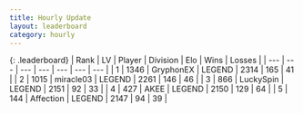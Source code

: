 ```yaml
---
title: Hourly Update
layout: leaderboard
category: hourly
---
```


{: .leaderboard}
| Rank | LV | Player | Division | Elo | Wins | Losses |
| --- | --- | --- | --- | --- | --- | --- |
| <span data-change="0">1</span> | 1346 | <span title="ID: 315148">GryphonEX</span> | LEGEND | <span data-change="0">2314</span> | <span data-change="0">165</span> | <span data-change="0">41</span> |
| <span data-change="0">2</span> | 1015 | <span title="ID: 416373">miracle03</span> | LEGEND | <span data-change="4">2261</span> | <span data-change="2">146</span> | <span data-change="0">46</span> |
| <span data-change="0">3</span> | 866 | <span title="ID: 498412">LuckySpin</span> | LEGEND | <span data-change="0">2151</span> | <span data-change="0">92</span> | <span data-change="0">33</span> |
| <span data-change="0">4</span> | 427 | <span title="ID: 455100">AKEE</span> | LEGEND | <span data-change="0">2150</span> | <span data-change="0">129</span> | <span data-change="0">64</span> |
| <span data-change="0">5</span> | 144 | <span title="ID: 573202">Affection</span> | LEGEND | <span data-change="0">2147</span> | <span data-change="0">94</span> | <span data-change="0">39</span> |